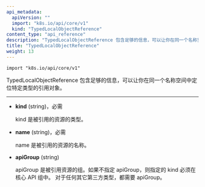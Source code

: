 ```yaml
---
api_metadata:
  apiVersion: ""
  import: "k8s.io/api/core/v1"
  kind: "TypedLocalObjectReference"
content_type: "api_reference"
description: "TypedLocalObjectReference 包含足够的信息，可以让你在同一个名称空间中定位指定类型的引用对象。"
title: "TypedLocalObjectReference"
weight: 13
---
```

<!--
api_metadata:
  apiVersion: ""
  import: "k8s.io/api/core/v1"
  kind: "TypedLocalObjectReference"
content_type: "api_reference"
description: "TypedLocalObjectReference contains enough information to let you locate the typed referenced object inside the same namespace."
title: "TypedLocalObjectReference"
weight: 13
auto_generated: true
-->

`import "k8s.io/api/core/v1"`

<!--
TypedLocalObjectReference contains enough information to let you locate the typed referenced object inside the same namespace.
-->
TypedLocalObjectReference 包含足够的信息，可以让你在同一个名称空间中定位特定类型的引用对象。

<hr>

<!--
- **kind** (string), required

  Kind is the type of resource being referenced

- **name** (string), required

  Name is the name of resource being referenced

- **apiGroup** (string)

  APIGroup is the group for the resource being referenced. If APIGroup is not specified, the specified Kind must be in the core API group. For any other third-party types, APIGroup is required.
-->
- **kind** (string)，必需

  kind 是被引用的资源的类型。

- **name** (string)，必需

  name 是被引用的资源的名称。

- **apiGroup** (string)

  apiGroup 是被引用资源的组。如果不指定 apiGroup，则指定的 kind 必须在核心 API 组中。
  对于任何其它第三方类型，都需要 apiGroup。
